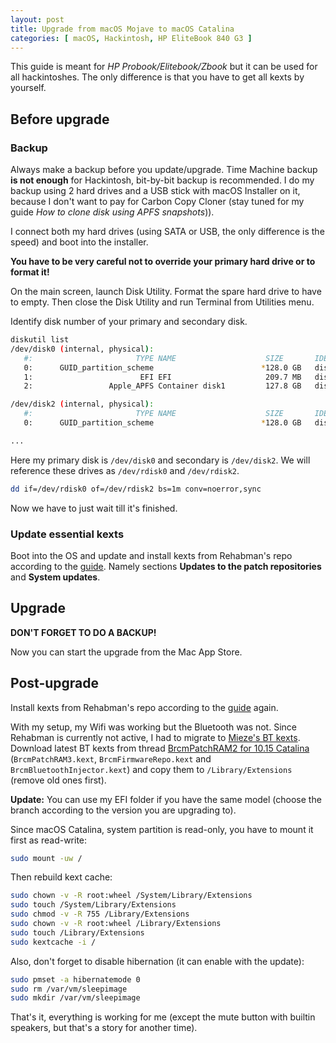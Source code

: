 ```yaml
---
layout: post
title: Upgrade from macOS Mojave to macOS Catalina
categories: [ macOS, Hackintosh, HP EliteBook 840 G3 ]
---
```


This guide is meant for _HP Probook/Elitebook/Zbook_ but it can be used for all hackintoshes. The only difference is that you have to get all kexts by yourself.

## Before upgrade

### Backup

Always make a backup before you update/upgrade. Time Machine backup **is not enough** for Hackintosh, bit-by-bit backup is recommended. I do my backup using 2 hard drives and a USB stick with macOS Installer on it, because I don't want to pay for Carbon Copy Cloner (stay tuned for my guide _How to clone disk using APFS snapshots_)).

I connect both my hard drives (using SATA or USB, the only difference is the speed) and boot into the installer.

**You have to be very careful not to override your primary hard drive or to format it!**

On the main screen, launch Disk Utility. Format the spare hard drive to have to empty. Then close the Disk Utility and run Terminal from Utilities menu.

Identify disk number of your primary and secondary disk.

```bash
diskutil list
/dev/disk0 (internal, physical):
   #:                       TYPE NAME                    SIZE       IDENTIFIER
   0:      GUID_partition_scheme                        *128.0 GB   disk0
   1:                        EFI EFI                     209.7 MB   disk0s1
   2:                 Apple_APFS Container disk1         127.8 GB   disk0s2

/dev/disk2 (internal, physical):
   #:                       TYPE NAME                    SIZE       IDENTIFIER
   0:      GUID_partition_scheme                        *128.0 GB   disk2

...
```

Here my primary disk is `/dev/disk0` and secondary is `/dev/disk2`. We will reference these drives as `/dev/rdisk0` and `/dev/rdisk2`.

```bash
dd if=/dev/rdisk0 of=/dev/rdisk2 bs=1m conv=noerror,sync
```

Now we have to just wait till it's finished.

### Update essential kexts

Boot into the OS and update and install kexts from Rehabman's repo according to the [guide](https://www.tonymacx86.com/threads/guide-hp-probook-elitebook-zbook-using-clover-uefi-hotpatch.261719/). Namely sections **Updates to the patch repositories** and **System updates**.

## Upgrade

**DON'T FORGET TO DO A BACKUP!**

Now you can start the upgrade from the Mac App Store.

## Post-upgrade

Install kexts from Rehabman's repo according to the [guide](https://www.tonymacx86.com/threads/guide-hp-probook-elitebook-zbook-using-clover-uefi-hotpatch.261719/) again.

With my setup, my Wifi was working but the Bluetooth was not. Since Rehabman is currently not active, I had to migrate to [Mieze's BT kexts](https://github.com/Mieze/OS-X-BrcmPatchRAM-Catalina). Download latest BT kexts from thread [BrcmPatchRAM2 for 10.15 Catalina](https://www.insanelymac.com/forum/topic/339175-brcmpatchram2-for-1015-catalina-broadcom-bluetooth-firmware-upload/?page=6) (`BrcmPatchRAM3.kext`, `BrcmFirmwareRepo.kext` and `BrcmBluetoothInjector.kext`) and copy them to `/Library/Extensions` (remove old ones first).

**Update:** You can use my EFI folder if you have the same model (choose the branch according to the version you are upgrading to).

Since macOS Catalina, system partition is read-only, you have to mount it first as read-write:

```bash
sudo mount -uw /
```

Then rebuild kext cache:

```bash
sudo chown -v -R root:wheel /System/Library/Extensions
sudo touch /System/Library/Extensions
sudo chmod -v -R 755 /Library/Extensions
sudo chown -v -R root:wheel /Library/Extensions
sudo touch /Library/Extensions
sudo kextcache -i /
```

Also, don't forget to disable hibernation (it can enable with the update):

```bash
sudo pmset -a hibernatemode 0
sudo rm /var/vm/sleepimage
sudo mkdir /var/vm/sleepimage
```

That's it, everything is working for me (except the mute button with builtin speakers, but that's a story for another time).
